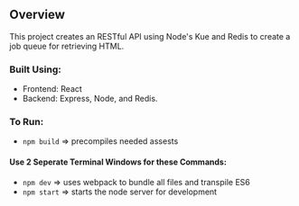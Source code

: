 
## Overview
This project creates an RESTful API using Node's Kue and Redis to create a job queue for retrieving HTML.

### Built Using:
- Frontend: React
- Backend: Express, Node, and Redis.

### To Run:
- `npm build` => precompiles needed assests

#### Use 2 Seperate Terminal Windows for these Commands:
- `npm dev` => uses webpack to bundle all files and transpile ES6
- `npm start` => starts the node server for development
